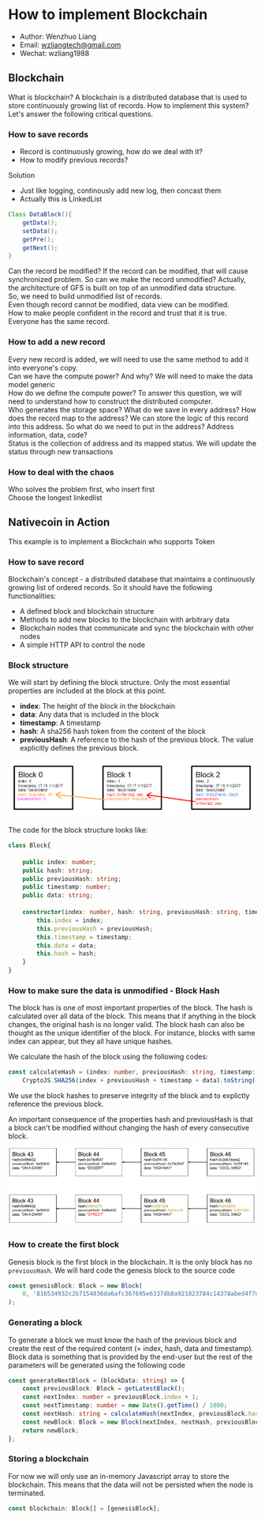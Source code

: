 How to implement Blockchain
======
- Author: Wenzhuo Liang
- Email: wzliangtech@gmail.com
- Wechat: wzliang1988

## Blockchain
What is blockchain? A blockchain is a distributed database that is used to store continuously growing list of records.
How to implement this system? Let's answer the following critical questions.

### How to save records
- Record is continuously growing, how do we deal with it?
- How to modify previous records?

Solution
- Just like logging, continously add new log, then concast them
- Actually this is LinkedList

```Java
Class DataBlock(){
    getData();
    setData();
    getPre();
    getNext();
}
```
Can the record be modified? If the record can be modified, that will cause synchronized problem. So can we make the record unmodified? Actually, the architecture of GFS is built on top of an unmodified data structure.</br>
So, we need to build unmodified list of records.</br>
Even though record cannot be modified, data view can be modified.</br>
How to make people confident in the record and trust that it is true. Everyone has the same record.</br>

### How to add a new record
Every new record is added, we will need to use the same method to add it into everyone's copy.</br>
Can we have the compute power? And why? We will need to make the data model generic</br>
How do we define the compute power? To answer this question, we will need to understand how to construct the distributed computer.</br>
Who generates the storage space? What do we save in every address? How does the record map to the address? We can store the logic of this record into this address. So what do we need to put in the address? Address information, data, code?</br>
Status is the collection of address and its mapped status. We will update the status through new transactions

### How to deal with the chaos
Who solves the problem first, who insert first</br>
Choose the longest linkedlist

## Nativecoin in Action
This example is to implement a Blockchain who supports Token</br>

### How to save record
Blockchain's concept - a distributed database that maintains a continuously growing list of ordered records. So it should have the following functionalities:

- A defined block and blockchain structure
- Methods to add new blocks to the blockchain with arbitrary data
- Blockchain nodes that communicate and sync the blockchain with other nodes
- A simple HTTP API to control the node

### Block structure
We will start by defining the block structure. Only the most essential properties are included at the block at this point.
- **index**: The height of the block in the blockchain 
- **data**: Any data that is included in the block
- **timestamp**: A timestamp
- **hash**: A sha256 hash token from the content of the block
- **previousHash**: A reference to the hash of the previous block. The value explicitly defines the previous block.

![data structure](i/blockchain.png)

The code for the block structure looks like:
```Typescript
class Block{

    public index: number;
    public hash: string;
    public previousHash: string;
    public timestamp: number;
    public data: string;
    
    constructor(index: number, hash: string, previousHash: string, timestamp: number, data: string) {
        this.index = index;
        this.previousHash = previousHash;
        this.timestamp = timestamp;
        this.data = data;
        this.hash = hash;
    }
}
```

### How to make sure the data is unmodified - Block Hash
The block has is one of most important properties of the block. The hash is calculated over all data of the block. This means that if anything in the block changes, the original hash is no longer valid. The block hash can also be thought as the unique identifier of the block. For instance, blocks with same index can appear, but they all have unique hashes.

We calculate the hash of the block using the following codes:
```Typescript
const calculateHash = (index: number, previousHash: string, timestamp: number, data: string): string =>
    CryptoJS.SHA256(index + previousHash + timestamp + data).toString();
```
We use the block hashes to preserve integrity of the block and to explictly reference the previous block.

An important consequence of the properties hash and previousHash is that a block can't be modified without changing the hash of every consecutive block.

![篡改区块链](i/Blockchain_integrity.png)

### How to create the first block
Genesis block is the first block in the blockchain. It is the only block has no `previousHash`. We will hard code the genesis block to the source code
```Typescript
const genesisBlock: Block = new Block(
    0, '816534932c2b7154836da6afc367695e6337db8a921823784c14378abed4f7d7', null, 1465154705, 'my genesis block!!'
);
```
### Generating a block
To generate a block we must know the hash of the previous block and create the rest of the required content (= index, hash, data and timestamp). Block data is something that is provided by the end-user but the rest of the parameters will be generated using the following code
```Typescript
const generateNextBlock = (blockData: string) => {
    const previousBlock: Block = getLatestBlock();
    const nextIndex: number = previousBlock.index + 1;
    const nextTimestamp: number = new Date().getTime() / 1000;
    const nextHash: string = calculateHash(nextIndex, previousBlock.hash, nextTimestamp, blockData);
    const newBlock: Block = new Block(nextIndex, nextHash, previousBlock.hash, nextTimestamp, blockData);
    return newBlock;
};
```
### Storing a blockchain
For now we will only use an in-memory Javascript array to store the blockchain. This means that the data will not be persisted when the node is terminated.
```Typescript
const blockchain: Block[] = [genesisBlock];
```
